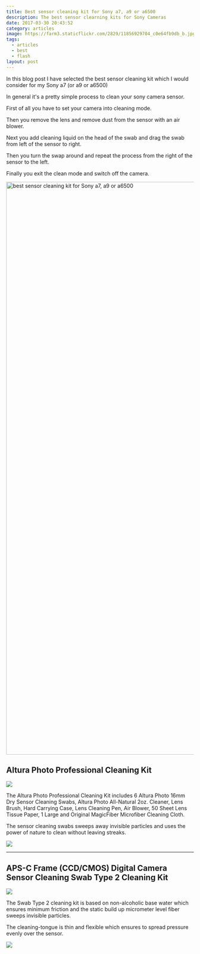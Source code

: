 ```yaml
---
title: Best sensor cleaning kit for Sony a7, a9 or a6500
description: The best sensor clearning kits for Sony Cameras
date: 2017-03-30 20:43:52
category: articles
image: https://farm3.staticflickr.com/2829/11856929704_c0e64fb9db_b.jpg
tags:
  - articles
  - best
  - flash
layout: post
---
```


In this blog post I have selected the best sensor cleaning kit which I would consider for my Sony a7 (or a9 or a6500)

In general it's a pretty simple process to clean your sony camera sensor.

First of all you have to set your camera into cleaning mode.

Then you remove the lens and remove dust from the sensor with an air blower.

Next you add cleaning liquid on the head of the swab and drag the swab from left of the sensor to right.

Then you turn the swap around and repeat the process from the right of the sensor to the left.

Finally you exit the clean mode and switch off the camera.

<img src="https://farm3.staticflickr.com/2829/11856929704_c0e64fb9db_b.jpg" width="2048" height="1536" alt="best sensor cleaning kit for Sony a7, a9 or a6500" layout="responsive">
<br>
<!--more-->

## Altura Photo Professional Cleaning Kit

<a rel="nofollow" href="https://www.amazon.com/Altura-Photo-Professional-Cleaning-Cameras/dp/B01FWNEUIM/ref=as_li_ss_il?ie=UTF8&qid=1503030676&sr=8-3&keywords=sensor+cleaning+kit&linkCode=li3&tag=hikeve-20&linkId=63ef0e1070ec154f2b68ada303ff47a2" target="_blank"><img border="0" src="//ws-na.amazon-adsystem.com/widgets/q?_encoding=UTF8&ASIN=B01FWNEUIM&Format=_SL250_&ID=AsinImage&MarketPlace=US&ServiceVersion=20070822&WS=1&tag=hikeve-20" ></a><img src="https://ir-na.amazon-adsystem.com/e/ir?t=hikeve-20&l=li3&o=1&a=B01FWNEUIM" width="1" height="1" border="0" alt="" style="border:none !important; margin:0px !important;" />

The Altura Photo Professional Cleaning Kit includes 6 Altura Photo 16mm Dry Sensor Cleaning Swabs, Altura Photo All-Natural 2oz. Cleaner, Lens Brush, Hard Carrying Case, Lens Cleaning Pen, Air Blower, 50 Sheet Lens Tissue Paper, 1 Large and Original MagicFiber Microfiber Cleaning Cloth.

The sensor cleaning swabs sweeps away invisible particles and uses the power of nature to clean without leaving streaks.

<a href="http://amzn.to/2icIZVV" target="_blank" rel="nofollow"><img src="http://www.hikeventures.com/buy.gif"></a>

<hr>

## APS-C Frame (CCD/CMOS) Digital Camera Sensor Cleaning Swab Type 2 Cleaning Kit

<a rel="nofollow" href="https://www.amazon.com/Digital-Camera-Sensor-Cleaning-Cleaner/dp/B00K8MTPEW/ref=as_li_ss_il?ie=UTF8&qid=1503032256&sr=8-4&keywords=sensor+cleaning+kit&linkCode=li3&tag=hikeve-20&linkId=29cd868e433b7908c1bcd3a2da5c2469" target="_blank"><img border="0" src="//ws-na.amazon-adsystem.com/widgets/q?_encoding=UTF8&ASIN=B00K8MTPEW&Format=_SL250_&ID=AsinImage&MarketPlace=US&ServiceVersion=20070822&WS=1&tag=hikeve-20" ></a><img src="https://ir-na.amazon-adsystem.com/e/ir?t=hikeve-20&l=li3&o=1&a=B00K8MTPEW" width="1" height="1" border="0" alt="" style="border:none !important; margin:0px !important;" />

The Swab Type 2 cleaning kit is based on non-alcoholic base water which ensures minimum friction and the static build up
micrometer level fiber sweeps invisible particles.

The cleaning-tongue is thin and flexible which ensures to spread pressure evenly over the sensor.

<a href="http://amzn.to/2fQmZPR" target="_blank" rel="nofollow"><img src="http://www.hikeventures.com/buy.gif"></a>
